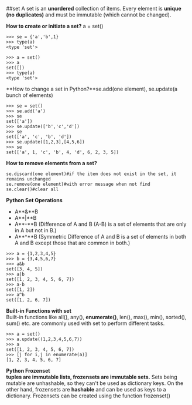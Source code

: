##set
A set is an **unordered** collection of items. Every element is **unique (no duplicates)** and must be immutable (which cannot be changed).            
             
**How to create or initiate a set?** a = set()                               
```
>>> se = {'a','b',1}
>>> type(a)
<type 'set'>

>>> a = set()
>>> a
set([])
>>> type(a)
<type 'set'>
```                 
            
**How to change a set in Python?**se.add(one element), se.update(a bunch of elements)             
```
>>> se = set()
>>> se.add('a')
>>> se
set(['a'])
>>> se.update(['b','c','d'])
>>> se
set(['a', 'c', 'b', 'd'])
>>> se.update([1,2,3],[4,5,6])
>>> se
set(['a', 1, 'c', 'b', 4, 'd', 6, 2, 3, 5])
```          
        
**How to remove elements from a set?**           
```
se.discard(one element)#if the item does not exist in the set, it remains unchanged
se.remove(one element)#with error message when not find
se.clear()#clear all
```        
          
**Python Set Operations**              
- A**&**B             
- A**|**B           
- A**-**B (Difference of A and B (A-B) is a set of elements that are only in A but not in B.)                                                                 
- A**^**B (Symmetric Difference of A and B is a set of elements in both A and B except those that are common in both.)                               
```
>>> a = {1,2,3,4,5}
>>> b = {3,4,5,6,7}
>>> a&b
set([3, 4, 5])
>>> a|b
set([1, 2, 3, 4, 5, 6, 7])
>>> a-b
set([1, 2])
>>> a^b
set([1, 2, 6, 7])
```           
               
**Built-in Functions with set**                       
Built-in functions like all(), any(), **enumerate()**, len(), max(), min(), sorted(), sum() etc. are commonly used with set to perform different tasks.               
```
>>> a = set()
>>> a.update((1,2,3,4,5,6,7))
>>> a
set([1, 2, 3, 4, 5, 6, 7])
>>> [j for i,j in enumerate(a)]
[1, 2, 3, 4, 5, 6, 7]
```       
         
**Python Frozenset**            
**tuples are immutable lists, frozensets are immutable sets.** Sets being mutable are unhashable, so they can't be used as dictionary keys. On the other hand, frozensets are **hashable** and can be used as keys to a dictionary. Frozensets can be created using the function frozenset()                 
       
                
      
                       
            
      
         
         

